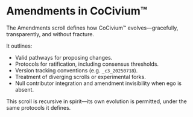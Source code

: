 <!-- status: stub; target: 150+ words -->
<!-- status: stub; target: 150+ words -->
<!-- status: stub; target: 150+ words -->
<!-- status: stub; target: 150+ words -->
<!-- status: stub; target: 150+ words -->
<!-- status: stub; target: 150+ words -->
# Amendments in CoCivium™

The Amendments scroll defines how CoCivium™ evolves—gracefully, transparently, and without fracture.

It outlines:

- Valid pathways for proposing changes.
- Protocols for ratification, including consensus thresholds.
- Version tracking conventions (e.g. `_c3_20250718`).
- Treatment of diverging scrolls or experimental forks.
- Null contributor integration and amendment invisibility when ego is absent.

This scroll is recursive in spirit—its own evolution is permitted, under the same protocols it defines.







